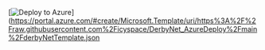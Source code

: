 [![Deploy to Azure](https://aka.ms/deploytoazurebutton)](https://portal.azure.com/#create/Microsoft.Template/uri/https%3A%2F%2Fraw.githubusercontent.com%2Ficyspace/DerbyNet_AzureDeploy%2Fmain%2FderbyNetTemplate.json

